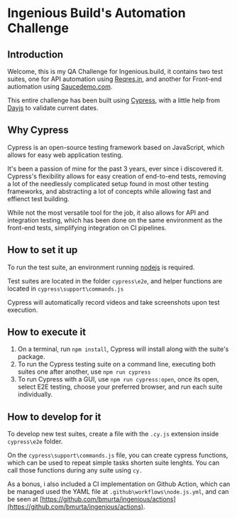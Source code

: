 # Ingenious Build's Automation Challenge

## Introduction
Welcome, this is my QA Challenge for Ingenious.build, it contains two test suites, one for API automation using [Reqres.in](https://reqres.in/), and another for Front-end autiomation using [Saucedemo.com](https://www.saucedemo.com/). 

This entire challenge has been built using [Cypress](https://www.cypress.io/), with a little help from [Dayjs](https://day.js.org/) to validate current dates.

## Why Cypress
Cypress is an open-source testing framework based on JavaScript, which allows for easy web application testing.

It's been a passion of mine for the past 3 years, ever since i discovered it. Cypress's flexibility allows for easy creation of end-to-end tests, removing a lot of the needlessly complicated setup found in most other testing frameworks, and abstracting a lot of concepts while allowing fast and effienct test building.

While not the most versatile tool for the job, it also allows for API and integration testing, which has been done on the same environment as the front-end tests, simplifying integration on CI pipelines.

## How to set it up

To run the test suite, an environment running [nodejs](https://nodejs.org/en/) is required.

Test suites are located in the folder `cypress\e2e`, and helper functions are located in `cypress\support\commands.js`

Cypress will automatically record videos and take screenshots upon test execution.

## How to execute it

1. On a terminal, run `npm install`, Cypress will install along with the suite's package.
2. To run the Cypress testing suite on a command line, executing both suites one after another, use `npm run cypress`
3. To run Cypress with a GUI, use `npm run cypress:open`, once its open, select E2E testing, choose your preferred browser, and run each suite individually.

## How to develop for it
To develop new test suites, create a file with the `.cy.js` extension inside `cypress\e2e` folder. 

On the `cypress\support\commands.js` file, you can create cypress functions, which can be used to repeat simple tasks shorten suite lenghts. You can call those functions during any suite using `cy.`

As a bonus, i also included a CI implementation on Github Action, which can be managed used the YAML file at `.github\workflows\node.js.yml`, and can be seen at [https://github.com/bmurta/ingenious/actions](https://github.com/bmurta/ingenious/actions).